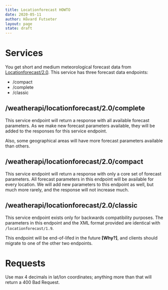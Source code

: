 ```yaml
---
title: Locationforecast HOWTO
date: 2020-05-11
author: Håvard Futseter
layout: page
state: draft
---
```


# Services

You get short and medium meteorological forecast data from
[Locationforecast/2.0](/weatherapi/locationforecast/2.0).
This service has three forecast data endpoints:

 - /compact
 - /complete
 - /classic

## /weatherapi/locationforecast/2.0/complete

This service endpoint will return a response with all available forecast
parameters. As we make new forecast parameters available, they will be added to
the responses for this service endpoint.

Also, some geographical areas will have more forecast parameters available than others.

## /weatherapi/locationforecast/2.0/compact

This service endpoint will return a response with only a core set of forecast
parameters. All forecast parameters in this endpoint will be available for every
location. We will add new parameters to this endpoint as well, but much more
rarely, and the response will not increase much.

## /weatherapi/locationforecast/2.0/classic

This service endpoint exists only for backwards compatibility purposes. The
parameters in this endpoint and the XML format provided are identical with
`/locationforecast/1.9`.

This endpoint will be end-of-lifed in the future **[Why?]**, and clients should
migrate to one of the other two endpoints.

# Requests

Use max 4 decimals in lat/lon coordinates; anything more than that will return a 400 Bad Request.


